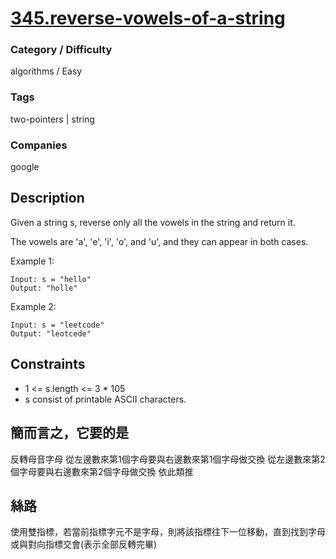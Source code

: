 # [345.reverse-vowels-of-a-string](https://leetcode.com/problems/reverse-vowels-of-a-string/)

### Category / Difficulty
algorithms / Easy

### Tags
two-pointers | string
	 		
### Companies
google

## Description
Given a string s, reverse only all the vowels in the string and return it.

The vowels are 'a', 'e', 'i', 'o', and 'u', and they can appear in both cases.

 

Example 1:
```
Input: s = "hello"
Output: "holle"
```

Example 2:
```
Input: s = "leetcode"
Output: "leotcede"
```
 

## Constraints
- 1 <= s.length <= 3 * 105
- s consist of printable ASCII characters.

## 簡而言之，它要的是
反轉母音字母
從左邊數來第1個字母要與右邊數來第1個字母做交換
從左邊數來第2個字母要與右邊數來第2個字母做交換
依此類推

## 絲路
使用雙指標，若當前指標字元不是字母，則將該指標往下一位移動，直到找到字母或與對向指標交會(表示全部反轉完畢)


